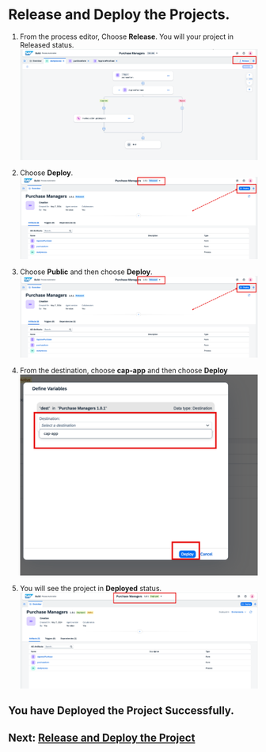 # Release and Deploy the Projects.

1. From the process editor, Choose **Release**. You will your project in Released status.
![](./images/chooserelease.png)

2. Choose **Deploy**.
![](./images/choosedeploy.png)

3. Choose **Public** and then choose **Deploy**.
![](./images/choosedeploy.png)

4. From the destination, choose **cap-app** and then choose **Deploy**
![](./images/deploy.png)

5. You will see the project in **Deployed** status.
![](./images/status.png)

## You have Deployed the Project Successfully. 

## Next: [Release and Deploy the Project](../deploy/README.md)
